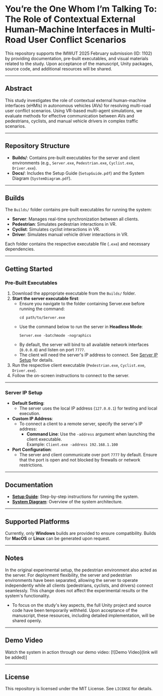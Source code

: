 # You’re the One Whom I’m Talking To: The Role of Contextual External Human-Machine Interfaces in Multi-Road User Conflict Scenarios

This repository supports the IMWUT 2025 February submission (ID: 1102) by providing documentation, pre-built executables, and visual materials related to the study. Upon acceptance of the manuscript, Unity packages, source code, and additional resources will be shared.

---

## Abstract
This study investigates the role of contextual external human-machine interfaces (eHMIs) in autonomous vehicles (AVs) for resolving multi-road user conflict scenarios. Using VR-based multi-agent simulations, we evaluate methods for effective communication between AVs and pedestrians, cyclists, and manual vehicle drivers in complex traffic scenarios.

---

## Repository Structure
- **Builds/**: Contains pre-built executables for the server and client environments (e.g., `Server.exe`, `Pedestrian.exe`, `Cyclist.exe`, `Driver.exe`).
- **Docs/**: Includes the Setup Guide (`SetupGuide.pdf`) and the System Diagram (`SystemDiagram.pdf`).

---

## Builds
The `Builds/` folder contains pre-built executables for running the system:
- **Server**: Manages real-time synchronization between all clients.
- **Pedestrian**: Simulates pedestrian interactions in VR.
- **Cyclist**: Simulates cyclist interactions in VR.
- **Driver**: Simulates manual vehicle driver interactions in VR.

Each folder contains the respective executable file (`.exe`) and necessary dependencies.

---

## Getting Started

### Pre-Built Executables
1. Download the appropriate executable from the `Builds/` folder.
2. **Start the server executable first**:
   - Ensure you navigate to the folder containing Server.exe before running the command:
     ```
     cd path/to/Server.exe
     ```
   - Use the command below to run the server in **Headless Mode**:
     ```
     Server.exe -batchmode -nographics
     ```
   - By default, the server will bind to all available network interfaces (`0.0.0.0`) and listen on port `7777`.
   - The client will need the server's IP address to connect. See [Server IP Setup](#server-ip-setup) for details.
4. Run the respective client executable (`Pedestrian.exe`, `Cyclist.exe`, `Driver.exe`).
5. Follow the on-screen instructions to connect to the server.

---

### Server IP Setup
- **Default Setting**: 
  - The server uses the local IP address (`127.0.0.1`) for testing and local execution.
- **Custom IP Address**:
  - To connect a client to a remote server, specify the server's IP address:
    - **Command Line**: Use the `-address` argument when launching the client executable.  
      Example: `Client.exe -address 192.168.1.100`
- **Port Configuration**:
  - The server and client communicate over port `7777` by default. Ensure that the port is open and not blocked by firewalls or network restrictions.

---

## Documentation
- **[Setup Guide](Docs/SetupGuide.pdf)**: Step-by-step instructions for running the system.
- **[System Diagram](Docs/SystemDiagram.pdf)**: Overview of the system architecture.

---

## Supported Platforms
Currently, only **Windows** builds are provided to ensure compatibility. Builds for **MacOS** or **Linux** can be generated upon request.

---

## Notes
In the original experimental setup, the pedestrian environment also acted as the server. For deployment flexibility, the server and pedestrian environments have been separated, allowing the server to operate independently while all clients (pedestrians, cyclists, and drivers) connect seamlessly. This change does not affect the experimental results or the system's functionality.

- To focus on the study's key aspects, the full Unity project and source code have been temporarily withheld. Upon acceptance of the manuscript, these resources, including detailed implementation, will be shared openly.

---

## Demo Video
Watch the system in action through our demo video:
[![Demo Video](link will be added)]

---

## License
This repository is licensed under the MIT License. See `LICENSE` for details.
